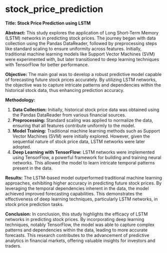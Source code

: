 # stock_price_prediction
**Title: Stock Price Prediction using LSTM**

**Abstract:**
This study explores the application of Long Short-Term Memory (LSTM) networks in predicting stock prices. The journey began with data collection using the Pandas DataReader, followed by preprocessing steps like standard scaling to ensure uniformity across features. Initially, traditional machine learning models like Support Vector Machines (SVM) were experimented with, but later transitioned to deep learning techniques with TensorFlow for better performance.

**Objective:**
The main goal was to develop a robust predictive model capable of forecasting future stock prices accurately. By utilizing LSTM networks, the objective was to capture intricate patterns and dependencies within the historical stock data, thus enhancing prediction accuracy.

**Methodology:**
1. **Data Collection:** Initially, historical stock price data was obtained using the Pandas DataReader from various financial sources.
2. **Preprocessing:** Standard scaling was applied to normalize the data, ensuring that all features contribute uniformly to the model.
3. **Model Training:** Traditional machine learning methods such as Support Vector Machines (SVM) were initially explored. However, given the sequential nature of stock price data, LSTM networks were later adopted.
4. **Deep Learning with TensorFlow:** LSTM networks were implemented using TensorFlow, a powerful framework for building and training neural networks. This allowed the model to learn intricate temporal patterns present in the data.

**Results:**
The LSTM-based model outperformed traditional machine learning approaches, exhibiting higher accuracy in predicting future stock prices. By leveraging the temporal dependencies inherent in the data, the model achieved improved forecasting capabilities. This demonstrates the effectiveness of deep learning techniques, particularly LSTM networks, in stock price prediction tasks.

**Conclusion:**
In conclusion, this study highlights the efficacy of LSTM networks in predicting stock prices. By incorporating deep learning techniques, notably TensorFlow, the model was able to capture complex patterns and dependencies within the data, leading to more accurate forecasts. This research contributes to the advancement of predictive analytics in financial markets, offering valuable insights for investors and traders.
